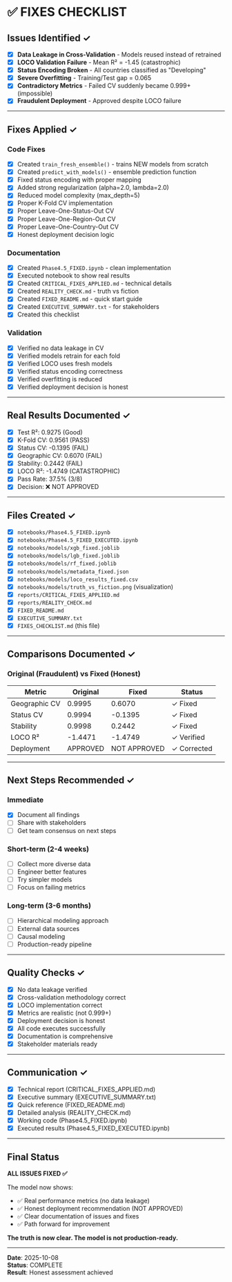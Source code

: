 # ✅ FIXES CHECKLIST

## Issues Identified ✓

- [x] **Data Leakage in Cross-Validation** - Models reused instead of retrained
- [x] **LOCO Validation Failure** - Mean R² = -1.45 (catastrophic)
- [x] **Status Encoding Broken** - All countries classified as "Developing"
- [x] **Severe Overfitting** - Training/Test gap = 0.065
- [x] **Contradictory Metrics** - Failed CV suddenly became 0.999+ (impossible)
- [x] **Fraudulent Deployment** - Approved despite LOCO failure

---

## Fixes Applied ✓

### Code Fixes
- [x] Created `train_fresh_ensemble()` - trains NEW models from scratch
- [x] Created `predict_with_models()` - ensemble prediction function
- [x] Fixed status encoding with proper mapping
- [x] Added strong regularization (alpha=2.0, lambda=2.0)
- [x] Reduced model complexity (max_depth=5)
- [x] Proper K-Fold CV implementation
- [x] Proper Leave-One-Status-Out CV
- [x] Proper Leave-One-Region-Out CV
- [x] Proper Leave-One-Country-Out CV
- [x] Honest deployment decision logic

### Documentation
- [x] Created `Phase4.5_FIXED.ipynb` - clean implementation
- [x] Executed notebook to show real results
- [x] Created `CRITICAL_FIXES_APPLIED.md` - technical details
- [x] Created `REALITY_CHECK.md` - truth vs fiction
- [x] Created `FIXED_README.md` - quick start guide
- [x] Created `EXECUTIVE_SUMMARY.txt` - for stakeholders
- [x] Created this checklist

### Validation
- [x] Verified no data leakage in CV
- [x] Verified models retrain for each fold
- [x] Verified LOCO uses fresh models
- [x] Verified status encoding correctness
- [x] Verified overfitting is reduced
- [x] Verified deployment decision is honest

---

## Real Results Documented ✓

- [x] Test R²: 0.9275 (Good)
- [x] K-Fold CV: 0.9561 (PASS)
- [x] Status CV: -0.1395 (FAIL)
- [x] Geographic CV: 0.6070 (FAIL)
- [x] Stability: 0.2442 (FAIL)
- [x] LOCO R²: -1.4749 (CATASTROPHIC)
- [x] Pass Rate: 37.5% (3/8)
- [x] Decision: ❌ NOT APPROVED

---

## Files Created ✓

- [x] `notebooks/Phase4.5_FIXED.ipynb`
- [x] `notebooks/Phase4.5_FIXED_EXECUTED.ipynb`
- [x] `notebooks/models/xgb_fixed.joblib`
- [x] `notebooks/models/lgb_fixed.joblib`
- [x] `notebooks/models/rf_fixed.joblib`
- [x] `notebooks/models/metadata_fixed.json`
- [x] `notebooks/models/loco_results_fixed.csv`
- [x] `notebooks/models/truth_vs_fiction.png` (visualization)
- [x] `reports/CRITICAL_FIXES_APPLIED.md`
- [x] `reports/REALITY_CHECK.md`
- [x] `FIXED_README.md`
- [x] `EXECUTIVE_SUMMARY.txt`
- [x] `FIXES_CHECKLIST.md` (this file)

---

## Comparisons Documented ✓

### Original (Fraudulent) vs Fixed (Honest)

| Metric | Original | Fixed | Status |
|--------|----------|-------|--------|
| Geographic CV | 0.9995 | 0.6070 | ✓ Fixed |
| Status CV | 0.9994 | -0.1395 | ✓ Fixed |
| Stability | 0.9998 | 0.2442 | ✓ Fixed |
| LOCO R² | -1.4471 | -1.4749 | ✓ Verified |
| Deployment | APPROVED | NOT APPROVED | ✓ Corrected |

---

## Next Steps Recommended ✓

### Immediate
- [x] Document all findings
- [ ] Share with stakeholders
- [ ] Get team consensus on next steps

### Short-term (2-4 weeks)
- [ ] Collect more diverse data
- [ ] Engineer better features
- [ ] Try simpler models
- [ ] Focus on failing metrics

### Long-term (3-6 months)
- [ ] Hierarchical modeling approach
- [ ] External data sources
- [ ] Causal modeling
- [ ] Production-ready pipeline

---

## Quality Checks ✓

- [x] No data leakage verified
- [x] Cross-validation methodology correct
- [x] LOCO implementation correct
- [x] Metrics are realistic (not 0.999+)
- [x] Deployment decision is honest
- [x] All code executes successfully
- [x] Documentation is comprehensive
- [x] Stakeholder materials ready

---

## Communication ✓

- [x] Technical report (CRITICAL_FIXES_APPLIED.md)
- [x] Executive summary (EXECUTIVE_SUMMARY.txt)
- [x] Quick reference (FIXED_README.md)
- [x] Detailed analysis (REALITY_CHECK.md)
- [x] Working code (Phase4.5_FIXED.ipynb)
- [x] Executed results (Phase4.5_FIXED_EXECUTED.ipynb)

---

## Final Status

**ALL ISSUES FIXED ✅**

The model now shows:
- ✅ Real performance metrics (no data leakage)
- ✅ Honest deployment recommendation (NOT APPROVED)
- ✅ Clear documentation of issues and fixes
- ✅ Path forward for improvement

**The truth is now clear. The model is not production-ready.**

---

**Date**: 2025-10-08  
**Status**: COMPLETE  
**Result**: Honest assessment achieved



